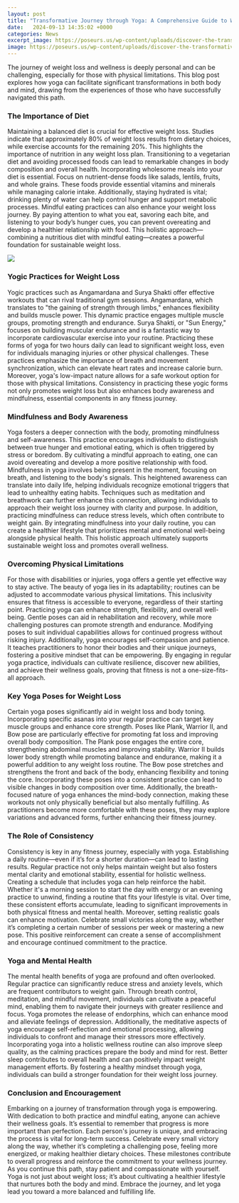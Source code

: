 ```yaml
---
layout: post
title: "Transformative Journey through Yoga: A Comprehensive Guide to Weight Loss and Wellness"
date:   2024-09-13 14:35:02 +0000
categories: News
excerpt_image: https://poseurs.us/wp-content/uploads/discover-the-transformative-journey-with-lisa-butterworth-a-guide-to-deepening-your-yoga-practice.jpg
image: https://poseurs.us/wp-content/uploads/discover-the-transformative-journey-with-lisa-butterworth-a-guide-to-deepening-your-yoga-practice.jpg
---
```


The journey of weight loss and wellness is deeply personal and can be challenging, especially for those with physical limitations. This blog post explores how yoga can facilitate significant transformations in both body and mind, drawing from the experiences of those who have successfully navigated this path.
### The Importance of Diet
Maintaining a balanced diet is crucial for effective weight loss. Studies indicate that approximately 80% of weight loss results from dietary choices, while exercise accounts for the remaining 20%. This highlights the importance of nutrition in any weight loss plan. Transitioning to a vegetarian diet and avoiding processed foods can lead to remarkable changes in body composition and overall health.
Incorporating wholesome meals into your diet is essential. Focus on nutrient-dense foods like salads, lentils, fruits, and whole grains. These foods provide essential vitamins and minerals while managing calorie intake. Additionally, staying hydrated is vital; drinking plenty of water can help control hunger and support metabolic processes. 
Mindful eating practices can also enhance your weight loss journey. By paying attention to what you eat, savoring each bite, and listening to your body’s hunger cues, you can prevent overeating and develop a healthier relationship with food. This holistic approach—combining a nutritious diet with mindful eating—creates a powerful foundation for sustainable weight loss.

![](https://poseurs.us/wp-content/uploads/discover-the-transformative-journey-with-lisa-butterworth-a-guide-to-deepening-your-yoga-practice.jpg)
### Yogic Practices for Weight Loss
Yogic practices such as Angamardana and Surya Shakti offer effective workouts that can rival traditional gym sessions. Angamardana, which translates to "the gaining of strength through limbs," enhances flexibility and builds muscle power. This dynamic practice engages multiple muscle groups, promoting strength and endurance. 
Surya Shakti, or "Sun Energy," focuses on building muscular endurance and is a fantastic way to incorporate cardiovascular exercise into your routine. Practicing these forms of yoga for two hours daily can lead to significant weight loss, even for individuals managing injuries or other physical challenges.
These practices emphasize the importance of breath and movement synchronization, which can elevate heart rates and increase calorie burn. Moreover, yoga's low-impact nature allows for a safe workout option for those with physical limitations. Consistency in practicing these yogic forms not only promotes weight loss but also enhances body awareness and mindfulness, essential components in any fitness journey.
### Mindfulness and Body Awareness
Yoga fosters a deeper connection with the body, promoting mindfulness and self-awareness. This practice encourages individuals to distinguish between true hunger and emotional eating, which is often triggered by stress or boredom. By cultivating a mindful approach to eating, one can avoid overeating and develop a more positive relationship with food.
Mindfulness in yoga involves being present in the moment, focusing on breath, and listening to the body's signals. This heightened awareness can translate into daily life, helping individuals recognize emotional triggers that lead to unhealthy eating habits. Techniques such as meditation and breathwork can further enhance this connection, allowing individuals to approach their weight loss journey with clarity and purpose.
In addition, practicing mindfulness can reduce stress levels, which often contribute to weight gain. By integrating mindfulness into your daily routine, you can create a healthier lifestyle that prioritizes mental and emotional well-being alongside physical health. This holistic approach ultimately supports sustainable weight loss and promotes overall wellness.
### Overcoming Physical Limitations
For those with disabilities or injuries, yoga offers a gentle yet effective way to stay active. The beauty of yoga lies in its adaptability; routines can be adjusted to accommodate various physical limitations. This inclusivity ensures that fitness is accessible to everyone, regardless of their starting point. 
Practicing yoga can enhance strength, flexibility, and overall well-being. Gentle poses can aid in rehabilitation and recovery, while more challenging postures can promote strength and endurance. Modifying poses to suit individual capabilities allows for continued progress without risking injury.
Additionally, yoga encourages self-compassion and patience. It teaches practitioners to honor their bodies and their unique journeys, fostering a positive mindset that can be empowering. By engaging in regular yoga practice, individuals can cultivate resilience, discover new abilities, and achieve their wellness goals, proving that fitness is not a one-size-fits-all approach.
### Key Yoga Poses for Weight Loss
Certain yoga poses significantly aid in weight loss and body toning. Incorporating specific asanas into your regular practice can target key muscle groups and enhance core strength. Poses like Plank, Warrior II, and Bow pose are particularly effective for promoting fat loss and improving overall body composition.
The Plank pose engages the entire core, strengthening abdominal muscles and improving stability. Warrior II builds lower body strength while promoting balance and endurance, making it a powerful addition to any weight loss routine. The Bow pose stretches and strengthens the front and back of the body, enhancing flexibility and toning the core.
Incorporating these poses into a consistent practice can lead to visible changes in body composition over time. Additionally, the breath-focused nature of yoga enhances the mind-body connection, making these workouts not only physically beneficial but also mentally fulfilling. As practitioners become more comfortable with these poses, they may explore variations and advanced forms, further enhancing their fitness journey.
### The Role of Consistency
Consistency is key in any fitness journey, especially with yoga. Establishing a daily routine—even if it’s for a shorter duration—can lead to lasting results. Regular practice not only helps maintain weight but also fosters mental clarity and emotional stability, essential for holistic wellness.
Creating a schedule that includes yoga can help reinforce the habit. Whether it's a morning session to start the day with energy or an evening practice to unwind, finding a routine that fits your lifestyle is vital. Over time, these consistent efforts accumulate, leading to significant improvements in both physical fitness and mental health.
Moreover, setting realistic goals can enhance motivation. Celebrate small victories along the way, whether it’s completing a certain number of sessions per week or mastering a new pose. This positive reinforcement can create a sense of accomplishment and encourage continued commitment to the practice.
### Yoga and Mental Health
The mental health benefits of yoga are profound and often overlooked. Regular practice can significantly reduce stress and anxiety levels, which are frequent contributors to weight gain. Through breath control, meditation, and mindful movement, individuals can cultivate a peaceful mind, enabling them to navigate their journeys with greater resilience and focus.
Yoga promotes the release of endorphins, which can enhance mood and alleviate feelings of depression. Additionally, the meditative aspects of yoga encourage self-reflection and emotional processing, allowing individuals to confront and manage their stressors more effectively.
Incorporating yoga into a holistic wellness routine can also improve sleep quality, as the calming practices prepare the body and mind for rest. Better sleep contributes to overall health and can positively impact weight management efforts. By fostering a healthy mindset through yoga, individuals can build a stronger foundation for their weight loss journey.
### Conclusion and Encouragement
Embarking on a journey of transformation through yoga is empowering. With dedication to both practice and mindful eating, anyone can achieve their wellness goals. It’s essential to remember that progress is more important than perfection. Each person's journey is unique, and embracing the process is vital for long-term success.
Celebrate every small victory along the way, whether it’s completing a challenging pose, feeling more energized, or making healthier dietary choices. These milestones contribute to overall progress and reinforce the commitment to your wellness journey. 
As you continue this path, stay patient and compassionate with yourself. Yoga is not just about weight loss; it’s about cultivating a healthier lifestyle that nurtures both the body and mind. Embrace the journey, and let yoga lead you toward a more balanced and fulfilling life.